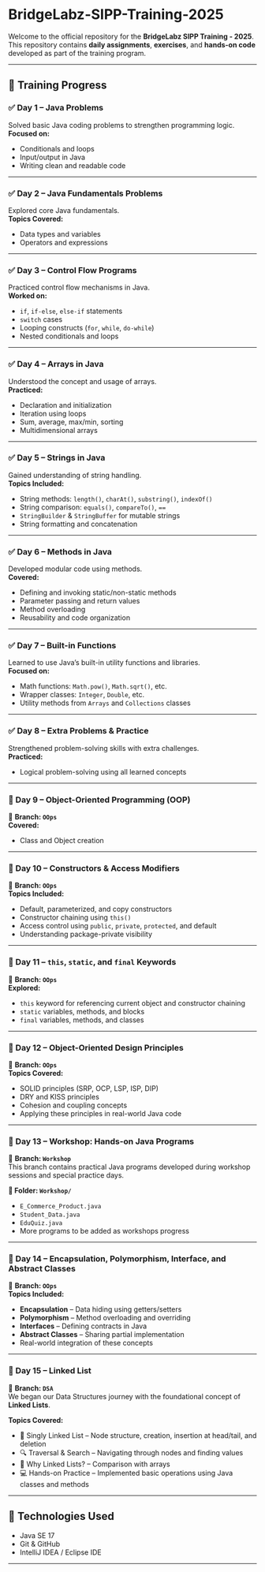 # BridgeLabz-SIPP-Training-2025

Welcome to the official repository for the **BridgeLabz SIPP Training - 2025**.  
This repository contains **daily assignments**, **exercises**, and **hands-on code** developed as part of the training program.

---

## 📅 Training Progress

### ✅ Day 1 – Java Problems
Solved basic Java coding problems to strengthen programming logic.  
**Focused on:**
- Conditionals and loops  
- Input/output in Java  
- Writing clean and readable code  

---

### ✅ Day 2 – Java Fundamentals Problems
Explored core Java fundamentals.  
**Topics Covered:**
- Data types and variables  
- Operators and expressions  

---

### ✅ Day 3 – Control Flow Programs
Practiced control flow mechanisms in Java.  
**Worked on:**
- `if`, `if-else`, `else-if` statements  
- `switch` cases  
- Looping constructs (`for`, `while`, `do-while`)  
- Nested conditionals and loops  

---

### ✅ Day 4 – Arrays in Java
Understood the concept and usage of arrays.  
**Practiced:**
- Declaration and initialization  
- Iteration using loops  
- Sum, average, max/min, sorting  
- Multidimensional arrays  

---

### ✅ Day 5 – Strings in Java
Gained understanding of string handling.  
**Topics Included:**
- String methods: `length()`, `charAt()`, `substring()`, `indexOf()`  
- String comparison: `equals()`, `compareTo()`, `==`  
- `StringBuilder` & `StringBuffer` for mutable strings  
- String formatting and concatenation  

---

### ✅ Day 6 – Methods in Java
Developed modular code using methods.  
**Covered:**
- Defining and invoking static/non-static methods  
- Parameter passing and return values  
- Method overloading  
- Reusability and code organization  

---

### ✅ Day 7 – Built-in Functions
Learned to use Java’s built-in utility functions and libraries.  
**Focused on:**
- Math functions: `Math.pow()`, `Math.sqrt()`, etc.  
- Wrapper classes: `Integer`, `Double`, etc.  
- Utility methods from `Arrays` and `Collections` classes  

---

### ✅ Day 8 – Extra Problems & Practice
Strengthened problem-solving skills with extra challenges.  
**Practiced:**
- Logical problem-solving using all learned concepts  

---

### 🔄 Day 9 – Object-Oriented Programming (OOP)  
📍 **Branch: `OOps`**  
**Covered:**
- Class and Object creation  

---

### 🔄 Day 10 – Constructors & Access Modifiers  
📍 **Branch: `OOps`**  
**Topics Included:**
- Default, parameterized, and copy constructors  
- Constructor chaining using `this()`  
- Access control using `public`, `private`, `protected`, and default  
- Understanding package-private visibility  

---

### 🔄 Day 11 – `this`, `static`, and `final` Keywords  
📍 **Branch: `OOps`**  
**Explored:**
- `this` keyword for referencing current object and constructor chaining  
- `static` variables, methods, and blocks  
- `final` variables, methods, and classes  

---

### 🔄 Day 12 – Object-Oriented Design Principles  
📍 **Branch: `OOps`**  
**Topics Covered:**
- SOLID principles (SRP, OCP, LSP, ISP, DIP)  
- DRY and KISS principles  
- Cohesion and coupling concepts  
- Applying these principles in real-world Java code  

---

### 🧪 Day 13 – Workshop: Hands-on Java Programs  
📍 **Branch: `Workshop`**  
This branch contains practical Java programs developed during workshop sessions and special practice days.  

**📁 Folder: `Workshop/`**
- `E_Commerce_Product.java`  
- `Student_Data.java`  
- `EduQuiz.java`  
- More programs to be added as workshops progress  

---

### 🔗 Day 14 – Encapsulation, Polymorphism, Interface, and Abstract Classes  
📍 **Branch: `OOps`**  
**Topics Included:**
- **Encapsulation** – Data hiding using getters/setters  
- **Polymorphism** – Method overloading and overriding  
- **Interfaces** – Defining contracts in Java  
- **Abstract Classes** – Sharing partial implementation  
- Real-world integration of these concepts  

---

### 🔗 Day 15 – Linked List  
📍 **Branch: `DSA`**  
We began our Data Structures journey with the foundational concept of **Linked Lists**.

**Topics Covered:**
- 🧱 Singly Linked List – Node structure, creation, insertion at head/tail, and deletion  
- 🔍 Traversal & Search – Navigating through nodes and finding values  
- 🧠 Why Linked Lists? – Comparison with arrays  
- 💻 Hands-on Practice – Implemented basic operations using Java classes and methods  

---

## 📌 Technologies Used
- Java SE 17  
- Git & GitHub  
- IntelliJ IDEA / Eclipse IDE  

---




